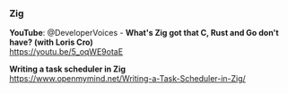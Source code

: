 ### Zig

**YouTube**: @DeveloperVoices - **What's Zig got that C, Rust and Go don't have?
(with Loris Cro)**  
https://youtu.be/5_oqWE9otaE

**Writing a task scheduler in Zig**  
https://www.openmymind.net/Writing-a-Task-Scheduler-in-Zig/
